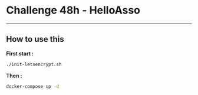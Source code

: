 # Challenge 48h - HelloAsso

---

## How to use this

**First start :**
```bash
./init-letsencrypt.sh
```

**Then :**
```bash
docker-compose up -d
```
